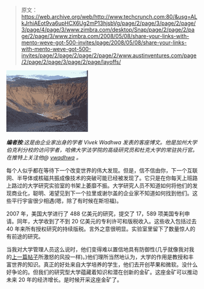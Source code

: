 # 

> 原文：<https://web.archive.org/web/http://www.techcrunch.com:80/&usg=ALkJrhiAEot9va6upHCX6Ug2mP13hjsbVg/page/2/page/3/page/2/page/3/page/4/page/3/www.zimbra.com/desktop/Snap/page/2/page/2/page/2/page/3/www.zimbra.com/2008/05/08/share-your-links-with-mento-weve-got-500-invites/page/2008/05/08/share-your-links-with-mento-weve-got-500-invites/page/2/page/2/page/2/page/2/www.austinventures.com/page/2/page/2/page/3/page/2/page/layoffs/>

[![](img/e2c51624425b77ec9b52176e9da7fa3e.png)](https://web.archive.org/web/20090930105812/http://www.techcrunch.com/2009/09/29/the-vc-the-professor-and-the-valley-of-death/)

***编者按**:这是由企业家出身的学者 Vivek Wadhwa 发表的客座博文。他是加州大学伯克利分校的访问学者，哈佛大学法学院的高级研究员和杜克大学的常驻执行官。在推特上关注他@ [vwadhwa](https://web.archive.org/web/20090930105812/http://twitter.com/vwadhwa) 。*

每个人似乎都在等待下一个改变世界的伟大发现。但是，信不信由你，下一个互联网、半导体或核磁共振成像技术的突破可能已经被发现了。它只是在你每天上班路上路过的大学研究实验室的书架上萎靡不振。大学研究人员不知道如何将他们的发现商业化，聪明、渴望见到下一个拉里或谢尔盖的企业家不知道如何找到他们。这些平行宇宙很少相遇(嗯，除了有时候在斯坦福)。

2007 年，美国大学进行了 488 亿美元的研究，提交了 17，589 项美国专利申请。同年，大学收到了不到 20 亿美元的专利许可和版税收入。这些收入包括过去 40 年来所有授权研究的持续版税。言外之意很明显。实验室里留下了数量惊人的有前途的研究。

当我对大学管理人员这么说时，他们变得难以置信地具有防御性(几乎就像我对我的[上一篇帖子](https://web.archive.org/web/20090930105812/http://www.techcrunch.com/2009/09/20/what-have-vcs-really-done-for-innovation/)所激怒的风投一样)。)他们理所当然地认为，大学的作用是教授和丰富世界的知识。真正的好处来自大学培养的学生，他们去开创苹果和微软。没什么好争论的。但我们的研究型大学蕴藏着知识和潜在创新的金矿。这座金矿可以推动未来 20 年的经济增长。是时候开采这座金矿了。